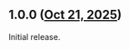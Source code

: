 ## 1.0.0 ([Oct 21, 2025](https://github.com/ramensoftware/windhawk-mods/blob/1388698a218ad7c8e9c9697615c6c34d759ff8c1/mods/fully-customizable-winver.wh.cpp))

Initial release.
